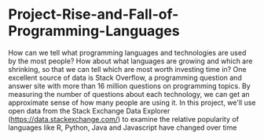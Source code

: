 # Project-Rise-and-Fall-of-Programming-Languages

How can we tell what programming languages and technologies are used by the most people? How about what languages are growing and which are shrinking, so that we can tell which are most worth investing time in? One excellent source of data is Stack Overflow, a programming question and answer site with more than 16 million questions on programming topics. By measuring the number of questions about each technology, we can get an approximate sense of how many people are using it. In this project, we'll use open data from the Stack Exchange Data Explorer (https://data.stackexchange.com/) to examine the relative popularity of languages like R, Python, Java and Javascript have changed over time

